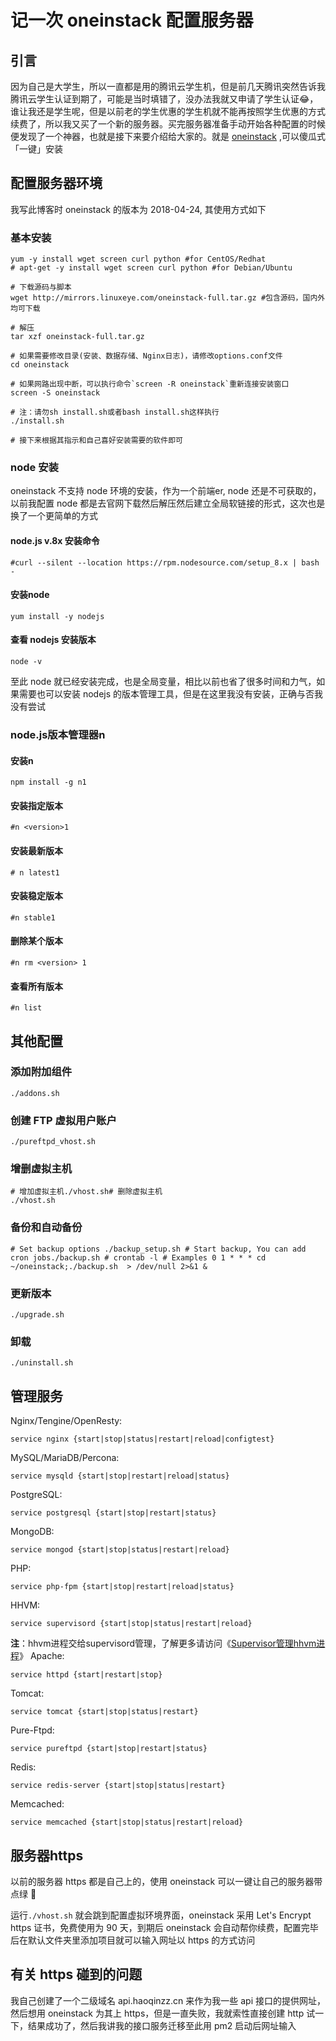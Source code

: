 # 记一次  oneinstack 配置服务器

## 引言

因为自己是大学生，所以一直都是用的腾讯云学生机，但是前几天腾讯突然告诉我腾讯云学生认证到期了，可能是当时填错了，没办法我就又申请了学生认证😂，谁让我还是学生呢，但是以前老的学生优惠的学生机就不能再按照学生优惠的方式续费了，所以我又买了一个新的服务器。买完服务器准备手动开始各种配置的时候便发现了一个神器，也就是接下来要介绍给大家的。就是 [oneinstack](https://oneinstack.com/) ,可以傻瓜式「一键」安装

## 配置服务器环境

我写此博客时 oneinstack 的版本为 2018-04-24, 其使用方式如下

### 基本安装

```shell
yum -y install wget screen curl python #for CentOS/Redhat
# apt-get -y install wget screen curl python #for Debian/Ubuntu

# 下载源码与脚本
wget http://mirrors.linuxeye.com/oneinstack-full.tar.gz #包含源码，国内外均可下载

# 解压
tar xzf oneinstack-full.tar.gz

# 如果需要修改目录(安装、数据存储、Nginx日志)，请修改options.conf文件
cd oneinstack 

# 如果网路出现中断，可以执行命令`screen -R oneinstack`重新连接安装窗口
screen -S oneinstack 

# 注：请勿sh install.sh或者bash install.sh这样执行
./install.sh 

# 接下来根据其指示和自己喜好安装需要的软件即可
```

### node 安装

oneinstack 不支持 node 环境的安装，作为一个前端er, node 还是不可获取的，以前我配置 node 都是去官网下载然后解压然后建立全局软链接的形式，这次也是换了一个更简单的方式

#### node.js v.8x 安装命令

```shell
#curl --silent --location https://rpm.nodesource.com/setup_8.x | bash -
```

#### 安装node

```shell
yum install -y nodejs
```

#### 查看 nodejs 安装版本

```shell
node -v
```

至此 node 就已经安装完成，也是全局变量，相比以前也省了很多时间和力气，如果需要也可以安装 nodejs 的版本管理工具，但是在这里我没有安装，正确与否我没有尝试

### node.js版本管理器n

#### 安装n

```
npm install -g n1
```

#### 安装指定版本

```
#n <version>1
```

#### 安装最新版本

```
# n latest1
```

#### 安装稳定版本

```
#n stable1
```

#### 删除某个版本

```
#n rm <version> 1
```

#### 查看所有版本

```
#n list
```

## 其他配置

### 添加附加组件

```shell
./addons.sh
```

### 创建 FTP 虚拟用户账户

```shell
./pureftpd_vhost.sh
```

### 增删虚拟主机

```shell
# 增加虚拟主机./vhost.sh# 删除虚拟主机
./vhost.sh
```

### 备份和自动备份

```shell
# Set backup options ./backup_setup.sh # Start backup, You can add cron jobs./backup.sh # crontab -l # Examples 0 1 * * * cd ~/oneinstack;./backup.sh  > /dev/null 2>&1 &
```

### 更新版本

```shell
./upgrade.sh
```

### 卸载

```shell
./uninstall.sh
```

## 管理服务

Nginx/Tengine/OpenResty:

```
service nginx {start|stop|status|restart|reload|configtest}
```

MySQL/MariaDB/Percona:

```
service mysqld {start|stop|restart|reload|status}
```

PostgreSQL:

```
service postgresql {start|stop|restart|status}
```

MongoDB:

```
service mongod {start|stop|status|restart|reload}
```

PHP:

```
service php-fpm {start|stop|restart|reload|status}
```

HHVM:

```
service supervisord {start|stop|status|restart|reload}
```

**注**：hhvm进程交给supervisord管理，了解更多请访问《[Supervisor管理hhvm进程](https://blog.linuxeye.com/408.html)》
Apache:

```
service httpd {start|restart|stop}
```

Tomcat:

```
service tomcat {start|stop|status|restart}
```

Pure-Ftpd:

```
service pureftpd {start|stop|restart|status}
```

Redis:

```
service redis-server {start|stop|status|restart}
```

Memcached:

```
service memcached {start|stop|status|restart|reload}
```

## 服务器https

以前的服务器 https 都是自己上的，使用 oneinstack 可以一键让自己的服务器带点绿 :green_apple: 

运行`./vhost.sh` 就会跳到配置虚拟环境界面，oneinstack 采用 Let's Encrypt https 证书，免费使用为 90 天，到期后 oneinstack 会自动帮你续费，配置完毕后在默认文件夹里添加项目就可以输入网址以 https 的方式访问

## 有关 https 碰到的问题

我自己创建了一个二级域名 api.haoqinzz.cn 来作为我一些 api 接口的提供网址，然后想用 oneinstack 为其上 https，但是一直失败，我就索性直接创建 http 试一下，结果成功了，然后我讲我的接口服务迁移至此用 pm2 启动后网址输入 